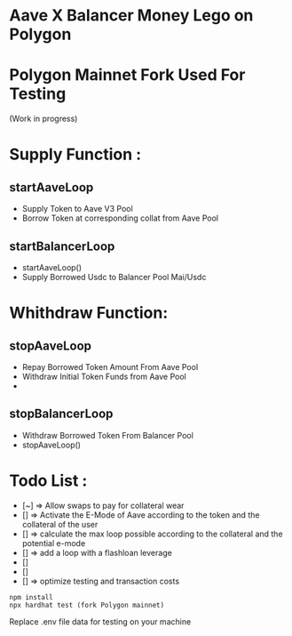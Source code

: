 # Aave X Balancer Money Lego on Polygon 
# Polygon Mainnet Fork Used For Testing
(Work in progress)


# Supply Function : 

## startAaveLoop
- Supply Token to Aave V3 Pool
- Borrow Token at corresponding collat from Aave Pool


## startBalancerLoop
- startAaveLoop()
- Supply Borrowed Usdc to Balancer Pool Mai/Usdc 


# Whithdraw Function: 

## stopAaveLoop
- Repay Borrowed Token Amount From Aave Pool
- Withdraw Initial Token Funds from Aave Pool
- 
## stopBalancerLoop
- Withdraw Borrowed Token From Balancer Pool
- stopAaveLoop()

# Todo List : 
- [~] => Allow swaps to pay for collateral wear
- [] => Activate the E-Mode of Aave according to the token and the collateral of the user
- [] => calculate the max loop possible according to the collateral and the potential e-mode
- [] => add a loop with a flashloan leverage
- []
- []
- [] => optimize testing and transaction costs


```shell
npm install
npx hardhat test (fork Polygon mainnet)
```

Replace .env file data for testing on your machine

